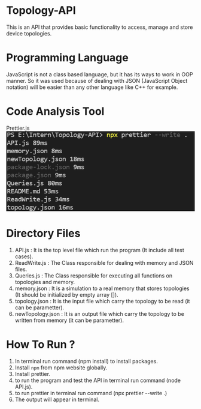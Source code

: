# Topology-API

This is an API that provides basic functionality to access, manage and store device topologies.

# Programming Language

JavaScript is not a class based language, but it has its ways to work in OOP manner.
So it was used because of dealing with JSON (JavaScript Object notation) will be easier than
any other language like C++ for example.

# Code Analysis Tool

Prettier.js
![](images/Prettier_Analysis.png)

# Directory Files

1. API.js           : It is the top level file which run the program (It include all test cases).
2. ReadWrite.js     : The Class responsible for dealing with memory and JSON files.
3. Queries.js       : The Class responsible for executing all functions on topologies and memory.
4. memory.json      : It is a simulation to a real memory that stores topologies (It should be initialized by empty array []).    
5. topology.json    : It is the input file which carry the topology to be read (it can be parametter).
6. newTopology.json : It is an output file which carry the topology to be written from memory (it can be parametter).

# How To Run ?

1. In terminal run command (npm install) to install packages.
2. Install `npm` from npm website globally.
3. Install prettier.
3. to run the program and test the API in terminal run command (node API.js).
4. to run prettier in terminal run command (npx prettier --write .)
5. The output will appear in terminal.


